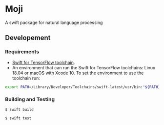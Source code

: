 # Moji

A swift package for natural language processing

## Developement

### Requirements
* [Swift for TensorFlow toolchain](https://github.com/tensorflow/swift/blob/master/Installation.md).
* An environment that can run the Swift for TensorFlow toolchains: Linux 18.04 or macOS with Xcode 10.
To set the environment to use the toolchain run:
```bash
export PATH=/Library/Developer/Toolchains/swift-latest/usr/bin:"${PATH}"
```

### Building and Testing

```
$ swift build
```
```
$ swift test
```
